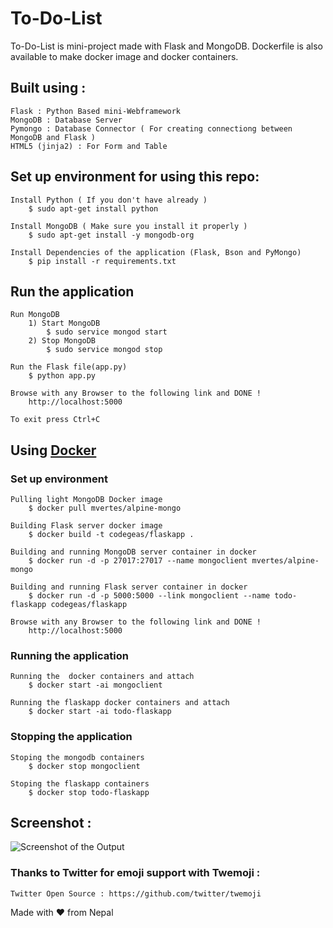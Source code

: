 # To-Do-List

To-Do-List is mini-project made with Flask and MongoDB. Dockerfile is also available to make docker image and docker containers.

## Built using :

	Flask : Python Based mini-Webframework
	MongoDB : Database Server
	Pymongo : Database Connector ( For creating connectiong between MongoDB and Flask )
	HTML5 (jinja2) : For Form and Table


## Set up environment for using this repo:

	Install Python ( If you don't have already )
		$ sudo apt-get install python

	Install MongoDB ( Make sure you install it properly )
		$ sudo apt-get install -y mongodb-org

	Install Dependencies of the application (Flask, Bson and PyMongo)
		$ pip install -r requirements.txt

## Run the application

	Run MongoDB
		1) Start MongoDB
			$ sudo service mongod start
		2) Stop MongoDB
			$ sudo service mongod stop

	Run the Flask file(app.py)
		$ python app.py

	Browse with any Browser to the following link and DONE !
		http://localhost:5000

	To exit press Ctrl+C

## Using [Docker](https://www.docker.com)

### Set up environment

	Pulling light MongoDB Docker image
		$ docker pull mvertes/alpine-mongo

	Building Flask server docker image
		$ docker build -t codegeas/flaskapp .

	Building and running MongoDB server container in docker
		$ docker run -d -p 27017:27017 --name mongoclient mvertes/alpine-mongo

	Building and running Flask server container in docker
		$ docker run -d -p 5000:5000 --link mongoclient --name todo-flaskapp codegeas/flaskapp

	Browse with any Browser to the following link and DONE !
		http://localhost:5000

###  Running the application

	Running the  docker containers and attach
		$ docker start -ai mongoclient

	Running the flaskapp docker containers and attach
		$ docker start -ai todo-flaskapp

###  Stopping the application

	Stoping the mongodb containers
		$ docker stop mongoclient

	Stoping the flaskapp containers
		$ docker stop todo-flaskapp


## Screenshot :

![Screenshot of the Output](https://github.com/CoolBoi567/To-Do-List---Flask-MongoDB-Example/blob/master/static/images/screenshot.png?raw=true "Screenshot of Output")


### Thanks to Twitter for emoji support with Twemoji :
	Twitter Open Source : https://github.com/twitter/twemoji

Made with ❤️ from Nepal
